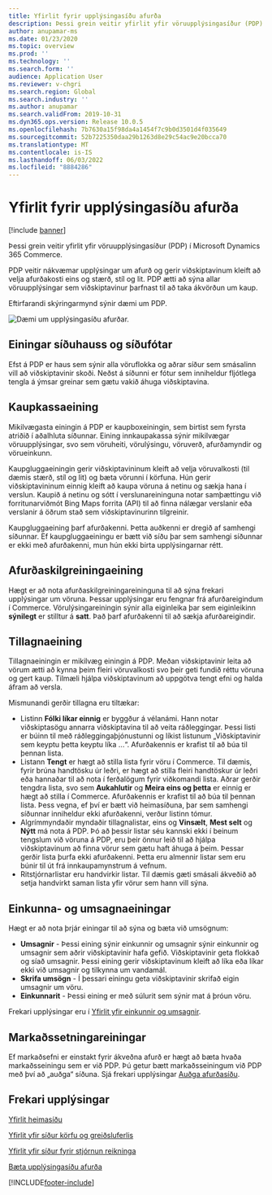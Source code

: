 ```yaml
---
title: Yfirlit fyrir upplýsingasíðu afurða
description: Þessi grein veitir yfirlit yfir vöruupplýsingasíður (PDP) í Microsoft Dynamics 365 Commerce.
author: anupamar-ms
ms.date: 01/23/2020
ms.topic: overview
ms.prod: ''
ms.technology: ''
ms.search.form: ''
audience: Application User
ms.reviewer: v-chgri
ms.search.region: Global
ms.search.industry: ''
ms.author: anupamar
ms.search.validFrom: 2019-10-31
ms.dyn365.ops.version: Release 10.0.5
ms.openlocfilehash: 7b7630a15f98da4a1454f7c9b0d3501d4f035649
ms.sourcegitcommit: 52b7225350daa29b1263d8e29c54ac9e20bcca70
ms.translationtype: MT
ms.contentlocale: is-IS
ms.lasthandoff: 06/03/2022
ms.locfileid: "8884286"
---
```

# <a name="product-details-pages-overview"></a>Yfirlit fyrir upplýsingasíðu afurða

[!include [banner](includes/banner.md)]

Þessi grein veitir yfirlit yfir vöruupplýsingasíður (PDP) í Microsoft Dynamics 365 Commerce.

PDP veitir nákvæmar upplýsingar um afurð og gerir viðskiptavinum kleift að velja afurðakosti eins og stærð, stíl og lit. PDP ætti að sýna allar vöruupplýsingar sem viðskiptavinur þarfnast til að taka ákvörðun um kaup.

Eftirfarandi skýringarmynd sýnir dæmi um PDP.

![Dæmi um upplýsingasíðu afurðar.](./media/pdp.PNG)

## <a name="header-and-footer-modules"></a>Einingar síðuhauss og síðufótar

Efst á PDP er haus sem sýnir alla vöruflokka og aðrar síður sem smásalinn vill að viðskiptavinir skoði. Neðst á síðunni er fótur sem inniheldur fljótlega tengla á ýmsar greinar sem gætu vakið áhuga viðskiptavina.

## <a name="buy-box-module"></a>Kaupkassaeining

Mikilvægasta einingin á PDP er kaupboxeiningin, sem birtist sem fyrsta atriðið í aðalhluta síðunnar. Eining innkaupakassa sýnir mikilvægar vöruupplýsingar, svo sem vöruheiti, vörulýsingu, vöruverð, afurðamyndir og vörueinkunn.

Kaupgluggaeiningin gerir viðskiptavininum kleift að velja vöruvalkosti (til dæmis stærð, stíl og lit) og bæta vörunni í körfuna. Hún gerir viðskiptavininum einnig kleift að kaupa vöruna á netinu og sækja hana í verslun. Kaupið á netinu og sótt í verslunareininguna notar samþættingu við forritunarviðmót Bing Maps forrita (API) til að finna nálægar verslanir eða verslanir á öðrum stað sem viðskiptavinurinn tilgreinir.

Kaupgluggaeining þarf afurðakenni. Þetta auðkenni er dregið af samhengi síðunnar. Ef kaupgluggaeiningu er bætt við síðu þar sem samhengi síðunnar er ekki með afurðakenni, mun hún ekki birta upplýsingarnar rétt.

## <a name="product-specifications-module"></a>Afurðaskilgreiningaeining

Hægt er að nota afurðaskilgreiningareininguna til að sýna frekari upplýsingar um vöruna. Þessar upplýsingar eru fengnar frá afurðareigindum í Commerce. Vörulýsingareiningin sýnir alla eiginleika þar sem eiginleikinn **sýnilegt** er stilltur á **satt**. Það þarf afurðakenni til að sækja afurðareigindir.

## <a name="recommendations-module"></a>Tillagnaeining

Tillagnaeiningin er mikilvæg einingin á PDP. Meðan viðskiptavinir leita að vörum ætti að kynna þeim fleiri vöruvalkosti svo þeir geti fundið réttu vöruna og gert kaup. Tilmæli hjálpa viðskiptavinum að uppgötva tengt efni og halda áfram að versla.

Mismunandi gerðir tillagna eru tiltækar:

- Listinn **Fólki líkar einnig** er byggður á vélanámi. Hann notar viðskiptasögu annarra viðskiptavina til að veita ráðleggingar. Þessi listi er búinn til með ráðleggingaþjónustunni og líkist listunum „Viðskiptavinir sem keyptu þetta keyptu líka ...“. Afurðakennis er krafist til að búa til þennan lista.
- Listann **Tengt** er hægt að stilla lista fyrir vöru í Commerce. Til dæmis, fyrir brúna handtösku úr leðri, er hægt að stilla fleiri handtöskur úr leðri eða hannaðar til að nota í ferðalögum fyrir viðkomandi lista. Aðrar gerðir tengdra lista, svo sem **Aukahlutir** og **Meira eins og þetta** er einnig er hægt að stilla í Commerce. Afurðakennis er krafist til að búa til þennan lista. Þess vegna, ef því er bætt við heimasíðuna, þar sem samhengi síðunnar inniheldur ekki afurðakenni, verður listinn tómur.
- Algrímmyndaðir myndaðir tillagnalistar, eins og **Vinsælt**, **Mest selt** og **Nýtt** má nota á PDP. Þó að þessir listar séu kannski ekki í beinum tengslum við vöruna á PDP, eru þeir önnur leið til að hjálpa viðskiptavinum að finna vörur sem gætu haft áhuga á þeim. Þessar gerðir lista þurfa ekki afurðakenni. Þetta eru almennir listar sem eru búnir til út frá innkaupamynstrum á vefnum.
- Ritstjórnarlistar eru handvirkir listar. Til dæmis gæti smásali ákveðið að setja handvirkt saman lista yfir vörur sem hann vill sýna.

## <a name="ratings-and-reviews-modules"></a>Einkunna- og umsagnaeiningar

Hægt er að nota þrjár einingar til að sýna og bæta við umsögnum:

- **Umsagnir** - Þessi eining sýnir einkunnir og umsagnir sýnir einkunnir og umsagnir sem aðrir viðskiptavinir hafa gefið. Viðskiptavinir geta flokkað og síað umsagnir. Þessi eining gerir viðskiptavinum kleift að líka eða líkar ekki við umsagnir og tilkynna um vandamál.
- **Skrifa umsögn** - Í þessari einingu geta viðskiptavinir skrifað eigin umsagnir um vöru.
- **Einkunnarit** - Þessi eining er með súlurit sem sýnir mat á þróun vöru.

Frekari upplýsingar eru í [Yfirlit yfir einkunnir og umsagnir](ratings-reviews-overview.md).

## <a name="marketing-modules"></a>Markaðssetningareiningar

Ef markaðsefni er einstakt fyrir ákveðna afurð er hægt að bæta hvaða markaðsseiningu sem er við PDP. Þú getur bætt markaðsseiningum við PDP með því að „auðga“ síðuna. Sjá frekari upplýsingar [Auðga afurðasíðu](enrich-product-page.md).

## <a name="additional-resources"></a>Frekari upplýsingar

[Yfirlit heimasíðu](quick-tour-home-page.md)

[Yfirlit yfir síður körfu og greiðsluferlis](quick-tour-cart-checkout.md)

[Yfirlit yfir síður fyrir stjórnun reikninga](quick-tour-account-management.md)

[Bæta upplýsingasíðu afurða](enrich-product-page.md)


[!INCLUDE[footer-include](../includes/footer-banner.md)]
